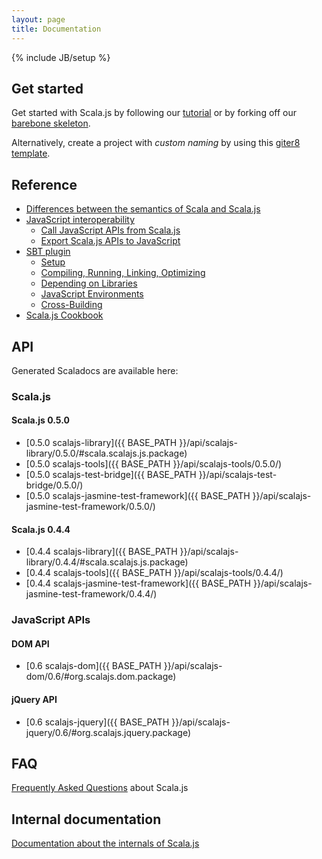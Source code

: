 ```yaml
---
layout: page
title: Documentation
---
```

{% include JB/setup %}

## Get started

Get started with Scala.js by following our [tutorial](./tutorial.html) or by forking off our
[barebone skeleton](https://github.com/sjrd/scala-js-example-app).

Alternatively, create a project with *custom naming* by using this [giter8 template](https://github.com/sebnozzi/scala-js.g8).

## Reference

* [Differences between the semantics of Scala and Scala.js](./semantics.html)
* [JavaScript interoperability](./js-interoperability.html)
  * [Call JavaScript APIs from Scala.js](./calling-javascript.html)
  * [Export Scala.js APIs to JavaScript](./export-to-javascript.html)
* [SBT plugin](./sbt-plugin.html)
  * [Setup](./sbt/setup.html)
  * [Compiling, Running, Linking, Optimizing](./sbt/run.html)
  * [Depending on Libraries](./sbt/depending.html)
  * [JavaScript Environments](./sbt/js-envs.html)
  * [Cross-Building](./sbt/cross-building.html)
* [Scala.js Cookbook](./cookbook/)

## API

Generated Scaladocs are available here:

### Scala.js

#### Scala.js 0.5.0
* [0.5.0 scalajs-library]({{ BASE_PATH }}/api/scalajs-library/0.5.0/#scala.scalajs.js.package)
* [0.5.0 scalajs-tools]({{ BASE_PATH }}/api/scalajs-tools/0.5.0/)
* [0.5.0 scalajs-test-bridge]({{ BASE_PATH }}/api/scalajs-test-bridge/0.5.0/)
* [0.5.0 scalajs-jasmine-test-framework]({{ BASE_PATH }}/api/scalajs-jasmine-test-framework/0.5.0/)

#### Scala.js 0.4.4
* [0.4.4 scalajs-library]({{ BASE_PATH }}/api/scalajs-library/0.4.4/#scala.scalajs.js.package)
* [0.4.4 scalajs-tools]({{ BASE_PATH }}/api/scalajs-tools/0.4.4/)
* [0.4.4 scalajs-jasmine-test-framework]({{ BASE_PATH }}/api/scalajs-jasmine-test-framework/0.4.4/)

### JavaScript APIs

#### DOM API
* [0.6 scalajs-dom]({{ BASE_PATH }}/api/scalajs-dom/0.6/#org.scalajs.dom.package)

#### jQuery API
* [0.6 scalajs-jquery]({{ BASE_PATH }}/api/scalajs-jquery/0.6/#org.scalajs.jquery.package)

## FAQ

[Frequently Asked Questions](./faq.html) about Scala.js

## Internal documentation

[Documentation about the internals of Scala.js](./internals/)
